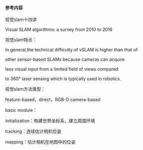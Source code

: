 #### 参考内容

视觉slam十四讲

Visual SLAM algorithms: a survey from 2010 to 2016



视觉slam特点：

 In general,the technical difficulty of vSLAM is higher than that of

other sensor-based SLAMs because cameras can acquire

less visual input from a limited field of views compared

to 360° laser sensing which is typically used in robotics.

视觉slam方法类型：

feature-based，direct，RGB-D camera-based 



basic module：

initialization：构建世界坐标系，建立周围环境

tracking：连续估计相机位姿

mapping：估计相机在地图中的位姿